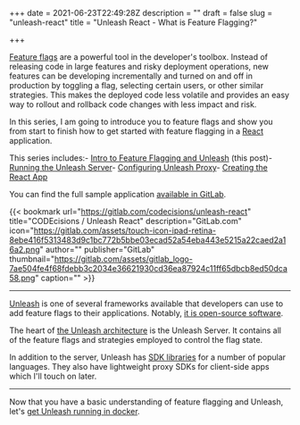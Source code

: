 +++
date = 2021-06-23T22:49:28Z
description = ""
draft = false
slug = "unleash-react"
title = "Unleash React - What is Feature Flagging?"

+++


[Feature flags](https://www.martinfowler.com/articles/feature-toggles.html) are a powerful tool in the developer's toolbox. Instead of releasing code in large features and risky deployment operations, new features can be developing incrementally and turned on and off in production by toggling a flag, selecting certain users, or other similar strategies. This makes the deployed code less volatile and provides an easy way to rollout and rollback code changes with less impact and risk.

In this series, I am going to introduce you to feature flags and show you from start to finish how to get started with feature flagging in a [React](https://reactjs.org/) application.

This series includes:- [Intro to Feature Flagging and Unleash](__GHOST_URL__/unleash-react/) (this post)- [Running the Unleash Server](__GHOST_URL__/unleash-react-running-the-server/)- [Configuring Unleash Proxy](__GHOST_URL__/unleash-react-configuring-unleash-proxy/)- [Creating the React App](__GHOST_URL__/unleash-react-create-the-app/)

You can find the full sample application [available in GitLab](https://gitlab.com/codecisions/unleash-react).

{{< bookmark url="https://gitlab.com/codecisions/unleash-react" title="CODEcisions / Unleash React" description="GitLab.com" icon="https://gitlab.com/assets/touch-icon-ipad-retina-8ebe416f5313483d9c1bc772b5bbe03ecad52a54eba443e5215a22caed2a16a2.png" author="" publisher="GitLab" thumbnail="https://gitlab.com/assets/gitlab_logo-7ae504fe4f68fdebb3c2034e36621930cd36ea87924c11ff65dbcb8ed50dca58.png" caption="" >}}

---

[Unleash](https://www.getunleash.io/) is one of several frameworks available that developers can use to add feature flags to their applications. Notably, [it is open-source software](https://github.com/Unleash/unleash).

The heart of [the Unleash architecture](https://www.unleash-hosted.com/articles/our-unique-architecture/) is the Unleash Server. It contains all of the feature flags and strategies employed to control the flag state.

In addition to the server, Unleash has [SDK libraries](https://docs.getunleash.io/sdks) for a number of popular languages. They also have lightweight proxy SDKs for client-side apps which I'll touch on later.

---

Now that you have a basic understanding of feature flagging and Unleash, let's [get Unleash running in docker](__GHOST_URL__/unleash-react-running-the-server/).

